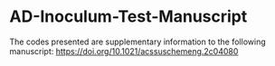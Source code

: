 # AD-Inoculum-Test-Manuscript
The codes presented are supplementary information to the following manuscript:
https://doi.org/10.1021/acssuschemeng.2c04080
